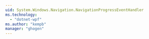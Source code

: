```yaml
---
uid: System.Windows.Navigation.NavigationProgressEventHandler
ms.technology: 
  - "dotnet-wpf"
ms.author: "kempb"
manager: "ghogen"
---
```

